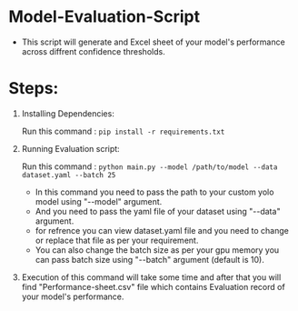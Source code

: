# Model-Evaluation-Script

* This script will generate and Excel sheet of your model's performance across diffrent confidence thresholds.


# Steps:

  1. Installing Dependencies:

      Run this command : ```pip install -r requirements.txt```

  2. Running Evaluation script:

     Run this command : ```python main.py --model /path/to/model --data dataset.yaml --batch 25```

     * In this command you need to pass the path to your custom yolo model using "--model" argument.
     * And you need to pass the yaml file of your dataset using  "--data" argument.
     * for refrence you can view dataset.yaml file and you need to change or replace that file as per your requirement.
     * You can also change the batch size as per your gpu memory you can pass batch size using "--batch" argument (default is 10).

  3. Execution of this command will take some time and after that you will find "Performance-sheet.csv" file which contains Evaluation record of your model's performance.
     
     
